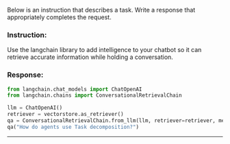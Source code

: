Below is an instruction that describes a task. Write a response that appropriately completes the request.

### Instruction:
Use the langchain library to add intelligence to your chatbot so it can retrieve accurate information while holding a conversation.

### Response:
```python
from langchain.chat_models import ChatOpenAI
from langchain.chains import ConversationalRetrievalChain

llm = ChatOpenAI()
retriever = vectorstore.as_retriever()
qa = ConversationalRetrievalChain.from_llm(llm, retriever=retriever, memory=memory)
qa("How do agents use Task decomposition?")
```
---
